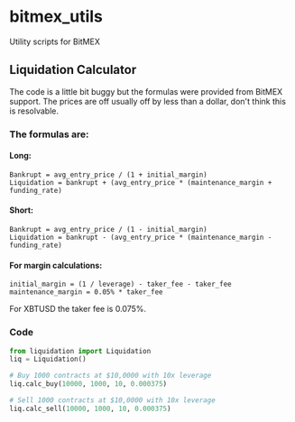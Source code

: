 # bitmex_utils 

Utility scripts for BitMEX

## Liquidation Calculator

The code is a little bit buggy but the formulas were provided from BitMEX support. The prices are off usually off by less than a dollar, don't think this is resolvable.

### The formulas are:

#### Long:

```
Bankrupt = avg_entry_price / (1 + initial_margin)
Liquidation = bankrupt + (avg_entry_price * (maintenance_margin + funding_rate)
```

#### Short:

```
Bankrupt = avg_entry_price / (1 - initial_margin)
Liquidation = bankrupt - (avg_entry_price * (maintenance_margin - funding_rate)
```






#### For margin calculations:
```
initial_margin = (1 / leverage) - taker_fee - taker_fee
maintenance_margin = 0.05% * taker_fee
```
For XBTUSD the taker fee is 0.075%.


### Code 

```python
from liquidation import Liquidation
liq = Liquidation()

# Buy 1000 contracts at $10,0000 with 10x leverage
liq.calc_buy(10000, 1000, 10, 0.000375)

# Sell 1000 contracts at $10,0000 with 10x leverage
liq.calc_sell(10000, 1000, 10, 0.000375)
```

